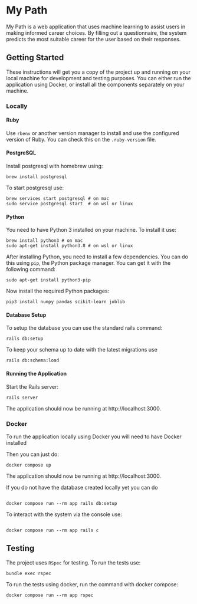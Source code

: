 # My Path

My Path is a web application that uses machine learning to assist users in making informed career choices. By filling out a questionnaire, the system predicts the most suitable career for the user based on their responses.


## Getting Started

These instructions will get you a copy of the project up and running on your local machine for development and testing purposes.
You can either run the application using Docker, or install all the components separately on your machine.

### Locally
#### Ruby

Use `rbenv` or another version manager to install and use the configured version of Ruby. 
You can check this on the `.ruby-version` file.

#### PostgreSQL

Install postgresql with homebrew using:
```
brew install postgresql
```

To start postgresql use:
```
brew services start postgresql # on mac
sudo service postgresql start  # on wsl or linux
```

#### Python

You need to have Python 3 installed on your machine. To install it use: 
```
brew install python3 # on mac
sudo apt-get install python3.8 # on wsl or linux
```

After installing Python, you need to install a few dependencies. You can do this using `pip`, the Python package manager.
You can get it with the following command:
```
sudo apt-get install python3-pip
```

Now install the required Python packages:
```
pip3 install numpy pandas scikit-learn joblib
```

#### Database Setup

To setup the database you can use the standard rails command:
```
rails db:setup
```

To keep your schema up to date with the latest migrations use

````
rails db:schema:load
````

#### Running the Application

Start the Rails server:
```
rails server
```

The application should now be running at http://localhost:3000.

### Docker

To run the application locally using Docker you will need to have Docker installed

Then you can just do:
```
docker compose up
```

The application should now be running at http://localhost:3000.

If you do not have the database created locally yet you can do

```

docker compose run --rm app rails db:setup

```

To interact with the system via the console use:
```

docker compose run --rm app rails c

```


## Testing

The project uses `RSpec` for testing.
To run the tests use:
```
bundle exec rspec
```

To run the tests using docker, run the command with docker compose:
```
docker compose run --rm app rspec
```
